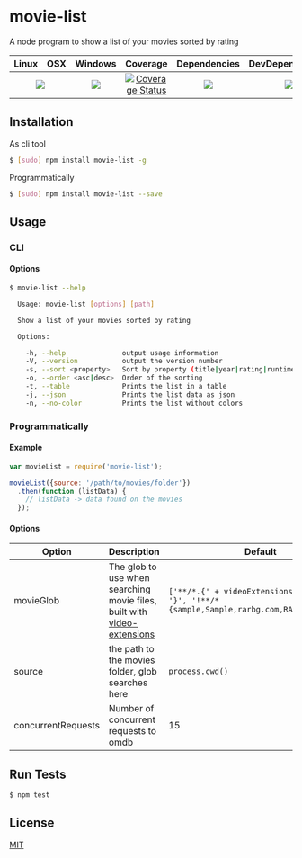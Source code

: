 # movie-list

A node program to show a list of your movies sorted by rating

<table>
  <thead>
    <tr>
      <th>Linux</th>
      <th>OSX</th>
      <th>Windows</th>
      <th>Coverage</th>
      <th>Dependencies</th>
      <th>DevDependencies</th>
    </tr>
  </thead>
  <tbody>
    <tr>
      <td colspan="2" align="center">
        <a href="https://travis-ci.org/noamokman/movie-list"><img src="https://img.shields.io/travis/noamokman/movie-list.svg?style=flat-square"></a>
      </td>
      <td align="center">
        <a href="https://ci.appveyor.com/project/noamokman/movie-list"><img src="https://img.shields.io/appveyor/ci/noamokman/movie-list.svg?style=flat-square"></a>
      </td>
      <td align="center">
<a href='https://coveralls.io/r/noamokman/movie-list'><img src='https://img.shields.io/coveralls/noamokman/movie-list.svg?style=flat-square' alt='Coverage Status' /></a>
      </td>
      <td align="center">
        <a href="https://david-dm.org/noamokman/movie-list"><img src="https://img.shields.io/david/noamokman/movie-list.svg?style=flat-square"></a>
      </td>
      <td align="center">
        <a href="https://david-dm.org/noamokman/movie-list#info=devDependencies"><img src="https://img.shields.io/david/dev/noamokman/movie-list.svg?style=flat-square"/></a>
      </td>
    </tr>
  </tbody>
</table>


## Installation
As cli tool
``` bash
$ [sudo] npm install movie-list -g
```

Programmatically
``` bash
$ [sudo] npm install movie-list --save
```

## Usage
### CLI
#### Options
``` bash
$ movie-list --help

  Usage: movie-list [options] [path]

  Show a list of your movies sorted by rating

  Options:

    -h, --help              output usage information
    -V, --version           output the version number
    -s, --sort <property>   Sort by property (title|year|rating|runtime)
    -o, --order <asc|desc>  Order of the sorting
    -t, --table             Prints the list in a table
    -j, --json              Prints the list data as json
    -n, --no-color          Prints the list without colors

```

### Programmatically
#### Example
``` js
var movieList = require('movie-list');

movieList({source: '/path/to/movies/folder'})
  .then(function (listData) {
    // listData -> data found on the movies
  });
```

#### Options
Option              | Description                                       | Default
------------------- | ------------------------------------------------- | ---------
movieGlob           | The glob to use when searching movie files, built with [video-extensions](https://www.npmjs.com/package/video-extensions)| `['**/*.{' + videoExtensions.join(',') + '}', '!**/*{sample,Sample,rarbg.com,RARBG.com}*.*']`
source              | the path to the movies folder, glob searches here | `process.cwd()`
concurrentRequests  | Number of concurrent requests to omdb             | 15

## Run Tests
``` bash
$ npm test
```

## License

[MIT](LICENSE)
